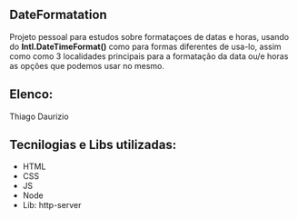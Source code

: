 ## DateFormatation

Projeto pessoal para estudos sobre formataçoes de datas e horas, usando do **Intl.DateTimeFormat()** como para formas diferentes de usa-lo, assim como como 3 localidades principais para a formatação da data ou/e horas as opções que podemos usar no mesmo.

## Elenco:
Thiago Daurizio

## Tecnilogias e Libs utilizadas:
- HTML
- CSS
- JS
- Node
- Lib: http-server
